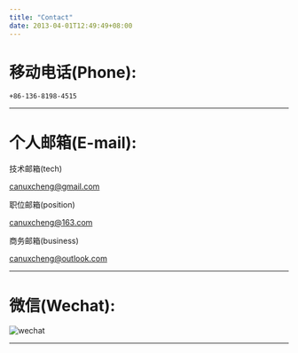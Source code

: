 ```yaml
---
title: "Contact"
date: 2013-04-01T12:49:49+08:00
---
```


# 移动电话(Phone):

    +86-136-8198-4515

***

# 个人邮箱(E-mail):

技术邮箱(tech)

<canuxcheng@gmail.com>

职位邮箱(position)

<canuxcheng@163.com>

商务邮箱(business)

<canuxcheng@outlook.com>

***

# 微信(Wechat):

![wechat](/images/wechatpay.jpg)

***
